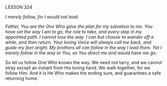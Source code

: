 *LESSON 324*

*I merely follow, for I would not lead.*

_Father, You are the One Who gave the plan for my salvation to me. You have set the way I am to go, the role to take, and every step in my appointed path. I cannot lose the way. I can but choose to wander off a while, and then return. Your loving Voice will always call me back, and guide my feet aright. My brothers all can follow in the way I lead them. Yet I merely follow in the way to You, as You direct me and would have me go._

So let us follow One Who knows the way. We need not tarry, and we cannot stray except an instant from His loving hand. We walk together, for we follow Him. And it is He Who makes the ending sure, and guarantees a safe returning home.
